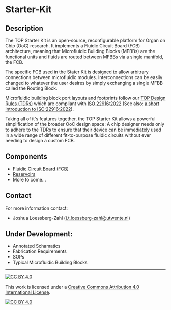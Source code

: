 # Starter-Kit

## Description
The TOP Starter Kit is an open-source, reconfigurable platform for Organ on Chip (OoC) research. It implements a Fluidic Circuit Board (FCB) architecture, meaning that Microfluidic Building Blocks (MFBBs) are the functional units and fluids are routed between MFBBs via a single manifold, the FCB.

The specific FCB used in the Stater Kit is designed to allow arbitrary connections between microfluidic modules. Interconnections can be easily changed to whatever the user desires by simply exchanging a single MFBB called the Routing Block. 

Microfluidic building block port layouts and footprints follow our [TOP Design Rules (TDRs)](https://data.4tu.nl/datasets/2558bd4c-d7ad-4e17-bc54-8c335b4c1c01) which are compliant with [ISO 22916:2022](https://www.iso.org/standard/74157.html) (See also: [a short introduction to ISO:22916:2022](https://data.4tu.nl/datasets/871d6c3a-cf1a-44f9-865a-6da842bd2f27/2)).

Taking all of it's features together, the TOP Starter Kit allows a powerful simplification of the broader OoC design space: A chip designer needs only to adhere to the TDRs to ensure that their device can be immediately used in a wide range of different fit-to-purpose fluidic circuits without ever needing to design a custom FCB.

## Components
- [Fluidic Circuit Board (FCB)](https://github.com/TOP-OoC/Starter-Kit/blob/main/FCB/)
- [Reservoirs](https://github.com/TOP-OoC/Starter-Kit/tree/main/Reservoirs)
- More to come...

## Contact
For more information contact:
- Joshua Loessberg-Zahl (j.t.loessberg-zahl@utwente.nl)

## Under Development:
- Annotated Schamatics
- Fabrication Requirements
- SOPs
- Typical Microfluidic Building Blocks

___

[![CC BY 4.0][cc-by-shield]][cc-by]

This work is licensed under a
[Creative Commons Attribution 4.0 International License][cc-by].

[![CC BY 4.0][cc-by-image]][cc-by]

[cc-by]: http://creativecommons.org/licenses/by/4.0/
[cc-by-image]: https://i.creativecommons.org/l/by/4.0/88x31.png
[cc-by-shield]: https://img.shields.io/badge/License-CC%20BY%204.0-lightgrey.svg
